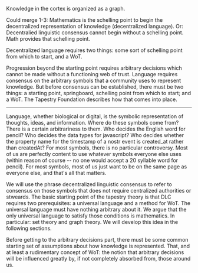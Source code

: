 Knowledge in the cortex is organized as a graph.

Could merge 1-3: Mathematics is the schelling point to begin the decentralized representation of knowledge (decentralized language). Or: Decentralied linguistic consensus cannot begin without a schelling point. Math provides that schelling point.

Decentralized language requires two things: some sort of schelling point from which to start, and a WoT.

Progression beyond the starting point requires arbitrary decisions which cannot be made without a functioning web of trust. Language requires consensus on the arbitrary symbols that a community uses to represent knowledge. But before consensus can be established, there must be two things: a starting point, springboard, schelling point from which to start; and a WoT. The Tapestry Foundation describes how that comes into place.

-----

Language, whether biological or digital, is the symbolic representation of thoughts, ideas, and information. Where do these symbols come from? There is a certain arbitrariness to them. Who decides the English word for pencil? Who decides the data types for javascript? Who decides whether the property name for the timestamp of a nostr event is created_at rather than createdAt? For most symbols, there is no particular controversy. Most of us are perfectly content to use whatever symbols everyone else uses (within reason of course -- no one would accept a 20 syllable word for pencil). For most symbols, most of us just want to be on the same page as everyone else, and that's all that matters.

We will use the phrase decentralized linguistic consensus to refer to consensus on those symbols that does not require centralized authorities or stweards. The basic starting point of the tapestry theory is that DLC requires two prerequisites: a universal language and a method for WoT. The universal language must have nothing arbitrary about it. We argue that the only universal language to satisfy those conditions is mathematics. In particular: set theory and graph theory. We will develop this idea in the following sections.

Before getting to the arbitrary decisions part, there must be some common starting set of assumptions about how knowledge is represented. That, and at least a rudimentary concept of WoT: the notion that arbitrary decisions will be influenced greatly by, if not completely absorbed from, those around us.
